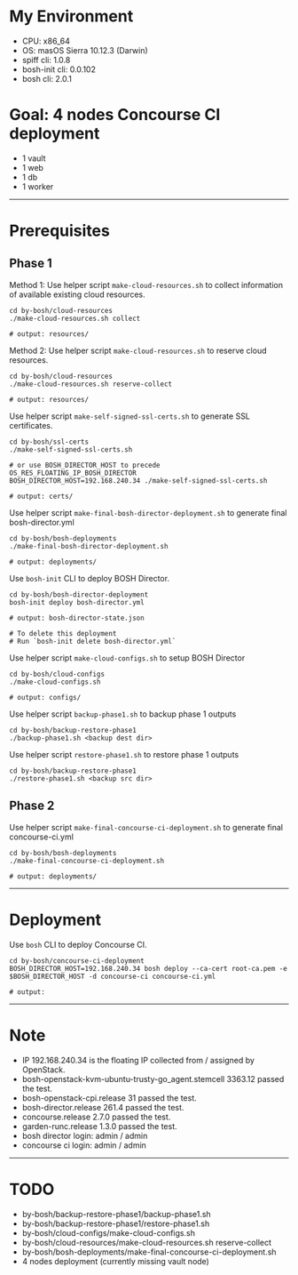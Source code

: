 # My Environment

* CPU: x86_64
* OS: masOS Sierra 10.12.3 (Darwin)
* spiff cli: 1.0.8
* bosh-init cli: 0.0.102
* bosh cli: 2.0.1

# Goal: 4 nodes Concourse CI deployment

* 1 vault
* 1 web
* 1 db
* 1 worker

---

# Prerequisites

## Phase 1

Method 1: Use helper script `make-cloud-resources.sh` to collect information of available existing cloud resources.

```
cd by-bosh/cloud-resources
./make-cloud-resources.sh collect

# output: resources/
```

Method 2: Use helper script `make-cloud-resources.sh` to reserve cloud resources.

```
cd by-bosh/cloud-resources
./make-cloud-resources.sh reserve-collect

# output: resources/
```

Use helper script `make-self-signed-ssl-certs.sh` to generate SSL certificates.

```
cd by-bosh/ssl-certs
./make-self-signed-ssl-certs.sh

# or use BOSH_DIRECTOR_HOST to precede OS_RES_FLOATING_IP_BOSH_DIRECTOR 
BOSH_DIRECTOR_HOST=192.168.240.34 ./make-self-signed-ssl-certs.sh

# output: certs/
```

Use helper script `make-final-bosh-director-deployment.sh` to generate final bosh-director.yml

```
cd by-bosh/bosh-deployments
./make-final-bosh-director-deployment.sh

# output: deployments/
```

Use `bosh-init` CLI to deploy BOSH Director.

```
cd by-bosh/bosh-director-deployment
bosh-init deploy bosh-director.yml

# output: bosh-director-state.json

# To delete this deployment
# Run `bosh-init delete bosh-director.yml`
```

Use helper script `make-cloud-configs.sh` to setup BOSH Director

```
cd by-bosh/cloud-configs
./make-cloud-configs.sh

# output: configs/
```

Use helper script `backup-phase1.sh` to backup phase 1 outputs

```
cd by-bosh/backup-restore-phase1
./backup-phase1.sh <backup dest dir>
```

Use helper script `restore-phase1.sh` to restore phase 1 outputs

```
cd by-bosh/backup-restore-phase1
./restore-phase1.sh <backup src dir>
```

## Phase 2

Use helper script `make-final-concourse-ci-deployment.sh` to generate final concourse-ci.yml

```
cd by-bosh/bosh-deployments
./make-final-concourse-ci-deployment.sh

# output: deployments/
```

---

# Deployment

Use `bosh` CLI to deploy Concourse CI.

```
cd by-bosh/concourse-ci-deployment
BOSH_DIRECTOR_HOST=192.168.240.34 bosh deploy --ca-cert root-ca.pem -e $BOSH_DIRECTOR_HOST -d concourse-ci concourse-ci.yml

# output:
```

---

# Note

* IP 192.168.240.34 is the floating IP collected from / assigned by OpenStack.
* bosh-openstack-kvm-ubuntu-trusty-go_agent.stemcell 3363.12 passed the test.
* bosh-openstack-cpi.release 31 passed the test.
* bosh-director.release 261.4 passed the test.
* concourse.release 2.7.0 passed the test.
* garden-runc.release 1.3.0 passed the test.
* bosh director login: admin / admin
* concourse ci login: admin / admin

---

# TODO

* by-bosh/backup-restore-phase1/backup-phase1.sh
* by-bosh/backup-restore-phase1/restore-phase1.sh
* by-bosh/cloud-configs/make-cloud-configs.sh
* by-bosh/cloud-resources/make-cloud-resources.sh reserve-collect
* by-bosh/bosh-deployments/make-final-concourse-ci-deployment.sh
* 4 nodes deployment (currently missing vault node)
